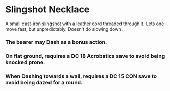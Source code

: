 # Slingshot Necklace
A small cast-iron slingshot with a leather cord threaded through it. Lets one move fast, but unpredictably. Doesn't do slowing down.

### The bearer may Dash as a bonus action.
### On flat ground, requires a DC 18 Acrobatics save to avoid being knocked prone.
### When Dashing towards a wall, requires a DC 15 CON save to avoid being dazed for a round.